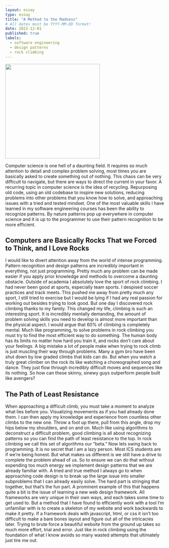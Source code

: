 ```yaml
---
layout: essay
type: essay
title: "A Method to the Madness"
# All dates must be YYYY-MM-DD format!
date: 2022-12-01
published: true
labels:
  - software engineering
  - design patterns
  - rock climbing
---
```

<img width="300px" class="rounded float-start pe-4" src="../img/center div.png">

  Computer science is one hell of a daunting field. It requires so much attention to detail and complex problem solving, most times you are basically asked to create something out of nothing. This chaos can be very difficult to navigate, but there are ways to direct the current in your favor. A recurring topic in computer science is the idea of recycling. Repurposing old code, using an old codebase to inspire new solutions, reducing problems into other problems that you know how to solve, and approaching issues with a tried and tested mindset. One of the most valuable skills I have learned in my software engineering courses has been the ability to recognize patterns. By nature patterns pop up everywhere in computer science and it is up to the programmer to use their pattern recognition to be more efficient.
  
## Computers are Basically Rocks That we Forced to Think, and I Love Rocks
  
  I would like to divert attention away from the world of intense programming. Pattern recognition and design patterns are incredibly important in everything, not just programming. Pretty much any problem can be made easier if you apply prior knowledge and methods to overcome a daunting obstacle. Outside of academia I absolutely love the sport of rock climbing. I had never been good at sports, especially team sports. I despised soccer practices and track meets. This pushed me away from pretty much any sport, I still tried to exercise but I would be lying if I had any real passion for working out besides trying to look good. But one day I discovered rock climbing thanks to my family. This changed my life, climbing is such an interesting sport. It is incredibly mentally demanding, the amount of problem solving skills you need to develop is almost more important than the physical aspect. I would argue that 60% of climbing is completely mental. Much like programming, to solve problems in rock climbing you must try to find the most efficient way to do something. The human body has its limits no matter how hard you train it, and rocks don’t care about your feelings. A big mistake a lot of people make when trying to rock climb is just muscling their way through problems. Many a gym bro have been shut down by low graded climbs that kids can do. But when you watch a truly great climber on the rock its like watching a choreographed song and dance. They just flow through incredibly difficult moves and sequences like its nothing. So how can these skinny, sinewy guys outperform people built like avengers?
  
 ## The Path of Least Resistance
  
  When approaching a difficult climb, you must take a moment to analyze what lies before you. Visualizing movements as if you had already done them. I can then apply my knowledge and experience from countless other climbs to the new one. Throw a foot up there, pull from this angle, drop my hips below my shoulders, and on and on. Much like using algorithms to deconstruct a difficult problem, good climbing is all about recognizing patterns so you can find the path of least resistance to the top. In rock climbing we call this set of algorithms our “beta.” Now lets swing back to programming. It is no secret that I am a lazy person. Most ICS students are if we’re being honest. But what makes us different is we still have a drive to complete the problem ahead of us. So to ensure we can do that without expending too much energy we implement design patterns that we are already familiar with. A tried and true method I always go to when approaching code design is to break up the large issue into smaller subproblems that I can already easily solve. The hard part is stringing that together, but that’s the fun part. A prominent example of this that happens quite a bit is the issue of learning a new web design framework. All frameworks are very unique in their own ways, and each takes some time to get used to. But a method that I have found to efficiently work with a tool I’m unfamiliar with is to create a skeleton of my website and work backwards to make it pretty. If a framework deals with javascript, html, or css it isn’t too difficult to make a bare bones layout and figure out all of the intricacies later. Trying to brute force a beautiful website from the ground up takes so much more effort, trial and error. Just like in rock climbing using the foundation of what I know avoids so many wasted attempts that ultimately just tire me out. 


